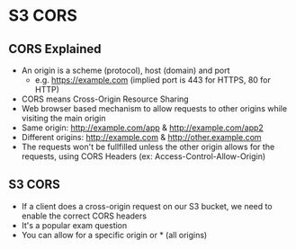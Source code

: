 # S3 CORS

## CORS Explained

- An origin is a scheme (protocol), host (domain) and port
    - e.g. https://example.com (implied port is 443 for HTTPS, 80 for HTTP)
- CORS means Cross-Origin Resource Sharing
- Web browser based mechanism to allow requests to other origins while visiting the main origin
- Same origin: http://example.com/app & http://example.com/app2
- Different origins: http://example.com & http://other.example.com
- The requests won't be fullfilled unless the other origin allows for the requests, using CORS Headers (ex: Access-Control-Allow-Origin)

## S3 CORS

- If a client does a cross-origin request on our S3 bucket, we need to enable the correct CORS headers
- It's a popular exam question
- You can allow for a specific origin or * (all origins)